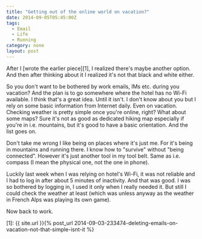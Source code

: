 ```yaml
---
title: "Getting out of the online world on vacation?"
date: 2014-09-05T05:45:00Z
tags:
  - Email
  - Life
  - Running
category: none
layout: post
---
```

After I [wrote the earlier piece][1], I realized there's maybe another option. And then after thinking about it I realized it's not that black and white either.

<!-- excerpt -->

So you don't want to be bothered by work emails, IMs etc. during you vacation? And the plan is to go somewhere where the hotel has no Wi-Fi available. I think that's a great idea. Until it isn't. I don't know about you but I rely on some basic information from Internet daily. Even on vacation. Checking weather is pretty simple once you're online, right? What about some maps? Sure it's not as good as dedicated hiking map especially if you're in i.e. mountains, but it's good to have a basic orientation. And the list goes on.

Don't take me wrong I like being on places where it's just me. For it's being in mountains and running there. I know how to "survive" without "being connected". However it's just another tool in my tool belt. Same as i.e. compass (I mean the physical one, not the one in phone).

Luckily last week when I was relying on hotel's Wi-Fi, it was not reliable and I had to log in after about 5 minutes of inactivity. And that was good. I was so bothered by logging in, I used it only when I really needed it. But still I could check the weather at least (which was unless anyway as the weather in French Alps was playing its own game).

Now back to work.

[1]: {{ site.url }}{% post_url 2014-09-03-233474-deleting-emails-on-vacation-not-that-simple-isnt-it %}